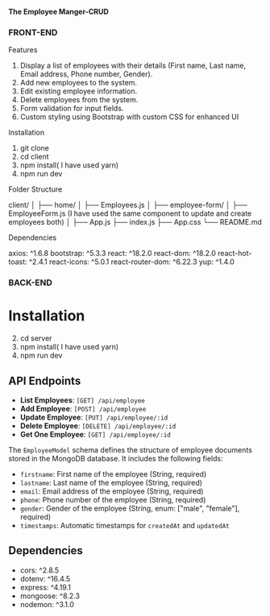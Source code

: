 **The Employee Manger-CRUD**

### FRONT-END

Features

1. Display a list of employees with their details (First name, Last name, Email address, Phone number, Gender).
2. Add new employees to the system.
3. Edit existing employee information.
4. Delete employees from the system.
5. Form validation for input fields.
6. Custom styling using Bootstrap with custom CSS for enhanced UI

Installation

1. git clone <repository-url>
2. cd client
3. npm install( I have used yarn)
4. npm run dev

Folder Structure

client/
│
├── home/
│ ├── Employees.js
│
├── employee-form/
│ ├── EmployeeForm.js (I have used the same component to update and create employees both)
│
├── App.js
├── index.js
├── App.css
└── README.md

Dependencies

axios: ^1.6.8
bootstrap: ^5.3.3
react: ^18.2.0
react-dom: ^18.2.0
react-hot-toast: ^2.4.1
react-icons: ^5.0.1
react-router-dom: ^6.22.3
yup: ^1.4.0

### BACK-END

# Installation

2. cd server
3. npm install( I have used yarn)
4. npm run dev

## API Endpoints

- **List Employees**: `[GET] /api/employee`
- **Add Employee**: `[POST] /api/employee`
- **Update Employee**: `[PUT] /api/employee/:id`
- **Delete Employee**: `[DELETE] /api/employee/:id`
- **Get One Employee**: `[GET] /api/employee/:id`

The `EmployeeModel` schema defines the structure of employee documents stored in the MongoDB database. It includes the following fields:

- `firstname`: First name of the employee (String, required)
- `lastname`: Last name of the employee (String, required)
- `email`: Email address of the employee (String, required)
- `phone`: Phone number of the employee (String, required)
- `gender`: Gender of the employee (String, enum: ["male", "female"], required)
- `timestamps`: Automatic timestamps for `createdAt` and `updatedAt`

## Dependencies

- cors: ^2.8.5
- dotenv: ^16.4.5
- express: ^4.19.1
- mongoose: ^8.2.3
- nodemon: ^3.1.0
